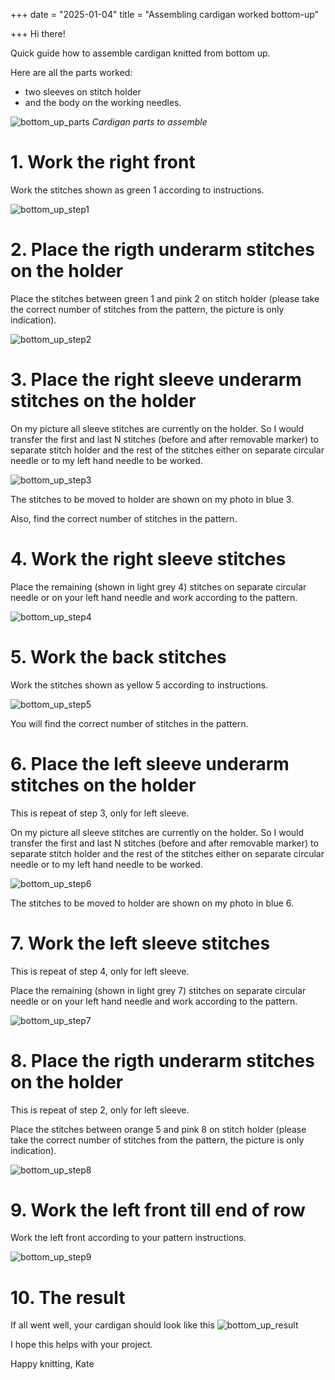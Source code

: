 +++
date = "2025-01-04"
title = "Assembling cardigan worked bottom-up"

+++
Hi there!

Quick guide how to assemble cardigan knitted from bottom up.

<!--more-->

Here are all the parts worked:
- two sleeves on stitch holder
- and the body on the working needles.

![bottom_up_parts](../images/bottom_up_parts.jpg)
*Cardigan parts to assemble*

# 1. Work the right front
Work the stitches shown as green 1 according to instructions.

![bottom_up_step1](../images/bottom_up_step1.jpg)

# 2. Place the rigth underarm stitches on the holder
Place the stitches between green 1 and pink 2 on stitch holder (please take the correct number of stitches from the pattern, the picture is only indication).

![bottom_up_step2](../images/bottom_up_step2.jpg)

# 3. Place the right sleeve underarm stitches on the holder
On my picture all sleeve stitches are currently on the holder. So I would transfer the first and last N stitches (before and after removable marker) to separate stitch holder and the rest of the stitches either on separate circular needle or to my left hand needle to be worked.

![bottom_up_step3](../images/bottom_up_step3.jpg)

The stitches to be moved to holder are shown on my photo in blue 3.

Also, find the correct number of stitches in the pattern.

# 4. Work the right sleeve stitches
Place the remaining (shown in light grey 4) stitches on separate circular needle or on your left hand needle and work according to the pattern.

![bottom_up_step4](../images/bottom_up_step4.jpg)

# 5. Work the back stitches
Work the stitches shown as yellow 5 according to instructions.

![bottom_up_step5](../images/bottom_up_step5.jpg)

You will find the correct number of stitches in the pattern.

# 6. Place the left sleeve underarm stitches on the holder
This is repeat of step 3, only for left sleeve.

On my picture all sleeve stitches are currently on the holder. So I would transfer the first and last N stitches (before and after removable marker) to separate stitch holder and the rest of the stitches either on separate circular needle or to my left hand needle to be worked.

![bottom_up_step6](../images/bottom_up_step6.jpg)

The stitches to be moved to holder are shown on my photo in blue 6.

# 7. Work the left sleeve stitches

This is repeat of step 4, only for left sleeve.

Place the remaining (shown in light grey 7) stitches on separate circular needle or on your left hand needle and work according to the pattern.

![bottom_up_step7](../images/bottom_up_step7.jpg)

# 8. Place the rigth underarm stitches on the holder
This is repeat of step 2, only for left sleeve.

Place the stitches between orange 5 and pink 8 on stitch holder (please take the correct number of stitches from the pattern, the picture is only indication).

![bottom_up_step8](../images/bottom_up_step8.jpg)

# 9. Work the left front till end of row
Work the left front according to your pattern instructions.

![bottom_up_step9](../images/bottom_up_step9.jpg)

# 10. The result
If all went well, your cardigan should look like this
![bottom_up_result](../images/bottom_up_result.jpg)

I hope this helps with your project.

Happy knitting,
Kate